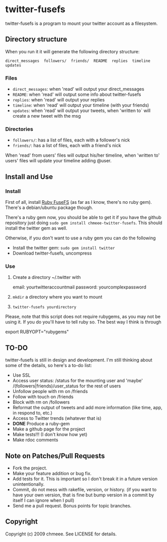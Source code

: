 # twitter-fusefs

twitter-fusefs is a program to mount your twitter account as a filesystem.

## Directory structure
When you run it it will generate the following directory structure:

    direct_messages  followers/  friends/  README  replies  timeline  updates

### Files
* `direct_messages`: when 'read' will output your direct_messages
* `README`: when 'read' will output some info about twitter-fusefs
* `replies`: when 'read' will output your replies
* `timeline`: when 'read' will output your timeline (with your friends)
* `updates`: when 'read' will output your tweets, when 'written to` will create a new tweet with the msg

### Directories
* `followers/`: has a list of files, each with a follower's nick
* `friends/`: has a list of files, each with a friend's nick

When 'read' from users' files will output his/her timeline, when 'written to' users' files will update your timeline adding @user.

## Install and Use

### Install

First of all, install [Ruby FuseFS][1] (as far as I know, there's no ruby gem). There's a debian/ubuntu package though.

  [1]: http://rubyforge.org/projects/fusefs

There's a ruby gem now, you should be able to get it if you have the github repository just doing `sudo gem install chmeee-twitter-fusefs`. This should install the twitter gem as well.

Otherwise, if you don't want to use a ruby gem you can do the following

* Install the twitter gem: `sudo gem install twitter`
* Download twitter-fusefs, uncompress

### Use

1. Create a directory ~/.twitter with

    email: yourtwitteraccountmail
    password: yourcomplexpassword

2. `mkdir` a directory where you want to mount
3. `twitter-fusefs yourdirectory`

Please, note that this script does not require rubygems, as you may not be using it. If you do you'll have to tell ruby so. The best way I think is through

   export RUBYOPT="rubygems"

## TO-DO

twitter-fusefs is still in design and development. I'm still thinking about some of the details, so here's a to-do list:

* Use SSL
* Access user status: /status for the mounting user and 'maybe' /(followers|friends)/user_status for the rest of users
* Unfollow people with rm on /friends
* Follow with touch on /friends
* Block with rm on /followers
* Reformat the output of tweets and add more information (like time, app, in respond to, etc.)
* Access to Twitter trends (whatever that is)
* **DONE** Produce a ruby-gem
* Make a github page for the project
* Make tests!!! (I don't know how yet)
* Make rdoc comments

## Note on Patches/Pull Requests
 
* Fork the project.
* Make your feature addition or bug fix.
* Add tests for it. This is important so I don't break it in a
  future version unintentionally.
* Commit, do not mess with rakefile, version, or history.
  (if you want to have your own version, that is fine but
   bump version in a commit by itself I can ignore when I pull)
* Send me a pull request. Bonus points for topic branches.

## Copyright

Copyright (c) 2009 chmeee. See LICENSE for details.
